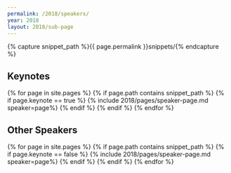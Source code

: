 ```yaml
---
permalink: /2018/speakers/
year: 2018
layout: 2018/sub-page
---
```


{% capture snippet_path %}{{ page.permalink }}snippets/{% endcapture %}

<div class="container speakers" id="keynote-speakers">

<h2>Keynotes</h2>
{% for page in site.pages %}
{% if page.path contains snippet_path %}
{% if page.keynote == true %}
 {% include 2018/pages/speaker-page.md  speaker=page%}
{% endif %}
{% endif %}
{% endfor %}

</div>
<div class="container speakers"  id="speakers">
<h2>Other Speakers</h2>
{% for page in site.pages %}
{% if page.path contains snippet_path %}
{% if page.keynote == false %}
  {% include 2018/pages/speaker-page.md  speaker=page%}
{% endif %}
{% endif %}
{% endfor %}
</div>
